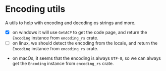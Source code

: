 # Encoding utils

A utils to help with encoding and decoding os strings and more.

* [x] on windows it will use `GetACP` to get the code page, and return the `Encoding` instance from `encoding_rs` crate.
* [ ] on linux, we should detect the encoding from the locale, and return the `Encoding` instance from `encoding_rs` crate.
* on macOs, it seems that the encoding is always `UTF-8`, so we can always get the `Encoding` instance from `encoding_rs` crate.
